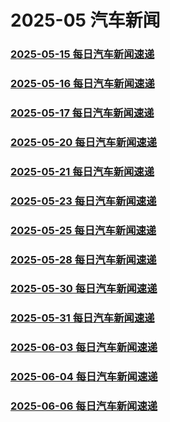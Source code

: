 # 2025-05 汽车新闻

### [2025-05-15 每日汽车新闻速递](./2025-05-15.md)
### [2025-05-16 每日汽车新闻速递](./2025-05-16.md)
### [2025-05-17 每日汽车新闻速递](./2025-05-17.md)
### [2025-05-20 每日汽车新闻速递](./2025-05-20.md)
### [2025-05-21 每日汽车新闻速递](./2025-05-21.md)
### [2025-05-23 每日汽车新闻速递](./2025-05-23.md)
### [2025-05-25 每日汽车新闻速递](./2025-05-25.md)
### [2025-05-28 每日汽车新闻速递](./2025-05-28.md)
### [2025-05-30 每日汽车新闻速递](./2025-05-30.md)
### [2025-05-31 每日汽车新闻速递](./2025-05-31.md)
### [2025-06-03 每日汽车新闻速递](./2025-06-03.md)
### [2025-06-04 每日汽车新闻速递](./2025-06-04.md)
### [2025-06-06 每日汽车新闻速递](./2025-06-06.md)